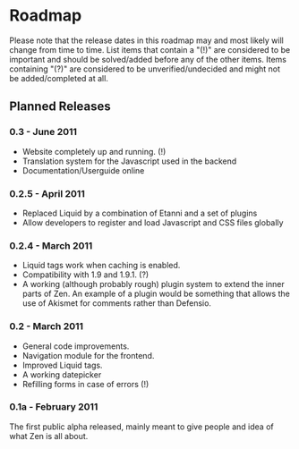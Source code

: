 # Roadmap

Please note that the release dates in this roadmap may and most likely will change from
time to time. List items that contain a "(!)" are considered to be important and should
be solved/added before any of the other items. Items containing "(?)" are considered
to be unverified/undecided and might not be added/completed at all.

## Planned Releases

### 0.3 - June 2011

* Website completely up and running. (!)
* Translation system for the Javascript used in the backend
* Documentation/Userguide online

### 0.2.5 - April 2011

* Replaced Liquid by a combination of Etanni and a set of plugins
* Allow developers to register and load Javascript and CSS files globally

### 0.2.4 - March 2011

* Liquid tags work when caching is enabled.
* Compatibility with 1.9 and 1.9.1. (?)
* A working (although probably rough) plugin system to extend the inner parts of Zen. 
An example of a plugin would be something that allows the use of Akismet for comments
rather than Defensio.

### 0.2 - March 2011

* General code improvements.
* Navigation module for the frontend.
* Improved Liquid tags.
* A working datepicker
* Refilling forms in case of errors (!)

### 0.1a - February 2011

The first public alpha released, mainly meant to give people and idea of what Zen is 
all about.
